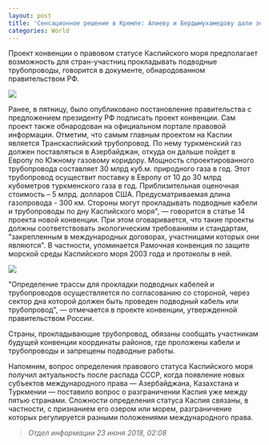 ```yaml
---
layout: post
title: 'Сенсационное решение в Кремле: Алиеву и Бердымухамедову дали зеленый свет'
categories: World
---
```

Проект конвенции о правовом статусе Каспийского моря предполагает возможность для стран-участниц прокладывать подводные трубопроводы, говорится в документе, обнародованном правительством РФ.

![](/img/uploads/292988_src.jpg)

Ранее, в пятницу, было опубликовано постановление правительства с предложением президенту РФ подписать проект конвенции. Сам проект также обнародован на официальном портале правовой информации.
Отметим, что самым главным проектом на Каспии является Транскаспийский трубопровод. По нему туркменский газ должен поставляться в Азербайджан, откуда он дальше пойдет в Европу по Южному газовому коридору. Мощность спроектированного трубопровода составляет 30 млрд куб.м. природного газа в год. Этот трубопровод осуществит поставку в Европу от 10 до 30 млрд кубометров туркменского газа в год. Приблизительная оценочная стоимость – 5 млрд. долларов США. Предусматриваемая длина газопровода - 300 км.
Стороны могут прокладывать подводные кабели и трубопроводы по дну Каспийского моря", — говорится в статье 14 проекта новой конвенции. При этом оговаривается, что такие проекты должны соответствовать экологическим требованиям и стандартам, "закрепленным в международных договорах, участницами которых они являются". В частности, упоминается Рамочная конвенция по защите морской среды Каспийского моря 2003 года и протоколы в ней.

![](/img/uploads/292989_src.jpg)

"Определение трассы для прокладки подводных кабелей и трубопроводов осуществляется по согласованию со стороной, через сектор дна которой должен быть проведен подводный кабель или трубопровод", — отмечается в проекте конвенции, утвержденной правительством России.

Страны, прокладывающие трубопровод, обязаны сообщать участникам будущей конвенции координаты районов, где проложены кабели и трубопроводы и запрещены подводные работы.

Напомним, вопрос определения правового статуса Каспийского моря получил актуальность после распада СССР, когда появление новых субъектов международного права — Азербайджана, Казахстана и Туркмении — поставило вопрос о разграничении Каспия уже между пятью странами. Сложности определения статуса Каспия связаны, в частности, с признанием его озером или морем, разграничение которых регулируется разными положениями международного права.

> _Отдел информации 23 июня 2018, 02:08_
